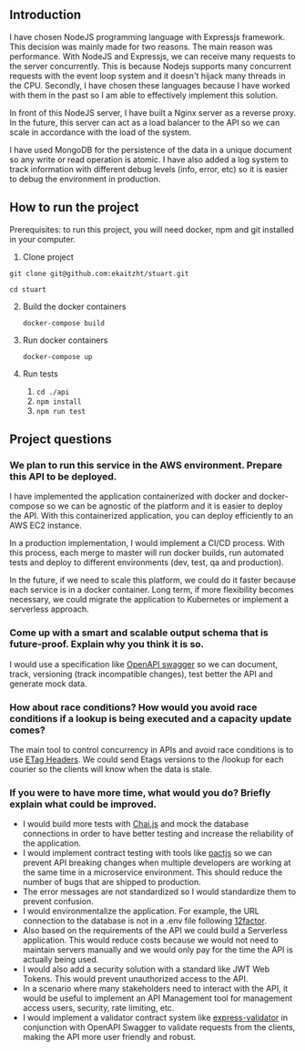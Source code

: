 ## Introduction

I have chosen NodeJS programming language with Expressjs framework. This decision was mainly made for two reasons. The main reason was performance. With NodeJS and Expressjs, we can receive many requests to the server concurrently. This is because Nodejs supports many concurrent requests with the event loop system and it doesn't hijack many threads in the CPU. Secondly, I have chosen these languages because I have worked with them in the past so I am able to effectively implement this solution.

In front of this NodeJS server, I have built a Nginx server as a reverse proxy. In the future, this server can act as a load balancer to the API so we can scale in accordance with the load of the system.

I have used MongoDB for the persistence of the data in a unique document so any write or read operation is atomic. I have also added a log system to track information with different debug levels (info, error, etc) so it is easier to debug the environment in production.

## How to run the project

Prerequisites: to run this project, you will need docker, npm and git installed in your computer.

1. Clone project

`git clone git@github.com:ekaitzht/stuart.git`

`cd stuart`

2. Build the docker containers

   `docker-compose build`

3. Run docker containers

   `docker-compose up`

4. Run tests

   1. `cd ./api`
   2. `npm install`
   3. `npm run test`

## Project questions

### We plan to run this service in the AWS environment. Prepare this API to be deployed.

I have implemented the application containerized with docker and docker-compose so we can be agnostic of the platform and it is easier to deploy the API. With this containerized application, you can deploy efficiently to an AWS EC2 instance.

In a production implementation, I would implement a CI/CD process. With this process, each merge to master will run docker builds, run automated tests and deploy to different environments (dev, test, qa and production).

In the future, if we need to scale this platform, we could do it faster because each service is in a docker container. Long term, if more flexibility becomes necessary, we could migrate the application to Kubernetes or implement a serverless approach.

### Come up with a smart and scalable output schema that is future-proof. Explain why you think it is so.

I would use a specification like [OpenAPI swagger](https://swagger.io/specification/) so we can document, track, versioning (track incompatible changes), test better the API and generate mock data.

### How about race conditions? How would you avoid race conditions if a lookup is being executed and a capacity update comes?

The main tool to control concurrency in APIs and avoid race conditions is to use [ETag Headers](https://www.ibm.com/support/knowledgecenter/SSQP76_8.9.0/com.ibm.odm.itoa.admin/topics/tsk_entities_update_etag.html). We could send Etags versions to the
/lookup for each courier so the clients will know when the data is stale.

### If you were to have more time, what would you do? Briefly explain what could be improved.

- I would build more tests with [Chai.js](https://www.chaijs.com/) and mock the database connections in order to have better testing and increase the reliability of the application.
- I would implement contract testing with tools like [pactjs](https://github.com/pact-foundation/pact-js) so we can prevent API breaking changes when multiple developers are working at the same time in a microservice environment. This should reduce the number of bugs that are shipped to production.
- The error messages are not standardized so I would standardize them to prevent confusion.
- I would environmentalize the application. For example, the URL connection to the database is not in a .env file following [12factor](https://12factor.net/config).
- Also based on the requirements of the API we could build a Serverless application. This would reduce costs because we would not need to maintain servers manually and we would only pay for the time the API is actually being used.
- I would also add a security solution with a standard like JWT Web Tokens. This would prevent unauthorized access to the API.
- In a scenario where many stakeholders need to interact with the API, it would be useful to implement an API Management tool for management access users, security, rate limiting, etc.
- I would implement a validator contract system like [express-validator](https://express-validator.github.io/docs/) in conjunction with OpenAPI Swagger to validate requests from the clients, making the API more user friendly and robust.
